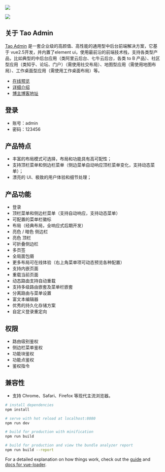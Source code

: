 <p>
  <img src="https://www.qiniu.lingchen.kim/QQ%E6%88%AA%E5%9B%BE20210109130556.png">
</p>
<p>
  <img src="https://www.qiniu.lingchen.kim/QQ%E6%88%AA%E5%9B%BE20210109130617.png">
</p>

## 关于 Tao Admin
[Tao Admin](https://www.lingchen.kim/Detail?id=416) 是一套企业级的高颜值、高性能的通用型中后台前端解决方案，它基于 vue2.5开发，并内置了element ui，使用最前沿的前端技术栈，支持各类型产品，比如典型的中后台应用（类阿里云后台、七牛云后台，各类 to B 产品）、社区型应用（类知乎、论坛、门户）（需使用社交布局）、地图型应用（需使用地图布局）、工作桌面型应用（需使用工作桌面布局）等。</p>

- [在线预览](https://www.lingchen.kim/pro/tao_admin)
- [详细介绍](https://www.lingchen.kim/Detail?id=416)
- [博主博客地址](https://www.lingchen.kim)

## 登录
- 账号：admin
- 密码：123456

## 产品特点
- 丰富的布局模式可选择，布局和功能具有高可配性；
- 支持顶栏菜单和侧边栏菜单（侧边菜单自动响应顶栏菜单变化，支持动态菜单）；
- 漂亮的 UI、极致的用户体验和细节处理；

## 产品功能
- 登录
- 顶栏菜单和侧边栏菜单（支持自动响应，支持动态菜单）
- 可配置的菜单栏徽标
- 布局（经典布局，全响应式后期开发）
- 亮色 / 暗色 侧边栏
- 亮色 顶栏
- 可折叠侧边栏
- 多页签
- 全局面包屑
- 更多布局可在线体验（右上角菜单项可动态预览各种配置）
- 支持内嵌页面
- 重载当前页面
- 动态路由支持自动重载
- 支持多级路由嵌套及菜单栏嵌套
- 分离路由与菜单设置
- 富文本编辑器
- 优秀的持久化存储方案
- 自定义登录重定向

## 权限
- 路由级别鉴权
- 侧边栏菜单鉴权
- 功能块鉴权
- 功能点鉴权
- 鉴权指令

## 兼容性
- 支持 Chrome、Safari、Firefox 等现代主流浏览器。

``` bash
# install dependencies
npm install

# serve with hot reload at localhost:8080
npm run dev

# build for production with minification
npm run build

# build for production and view the bundle analyzer report
npm run build --report
```

For a detailed explanation on how things work, check out the [guide](http://vuejs-templates.github.io/webpack/) and [docs for vue-loader](http://vuejs.github.io/vue-loader).
